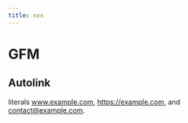 ```yaml
---
title: xxx
---
```

# GFM 

## Autolink 

literals www.example.com, https://example.com, and contact@example.com.

